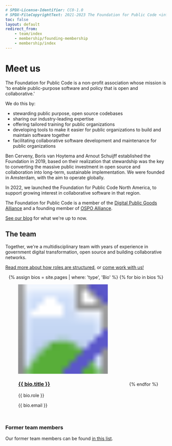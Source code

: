 ```yaml
---
# SPDX-License-Identifier: CC0-1.0
# SPDX-FileCopyrightText: 2021-2023 The Foundation for Public Code <info@publiccode.net>
toc: false
layout: default
redirect_from:
    - team/index
    - membership/founding-membership
    - membership/index
---
```


# Meet us

The Foundation for Public Code is a non-profit association whose mission is 'to enable public-purpose software and policy that is open and collaborative.'

We do this by:

* stewarding public purpose, open source codebases
* sharing our industry-leading expertise
* offering tailored training for public organizations
* developing tools to make it easier for public organizations to build and maintain software together
* facilitating collaborative software development and maintenance for public organizations

Ben Cerveny, Boris van Hoytema and Arnout Schuijff established the Foundation in 2019, based on their realization that stewardship was the key to converting the massive public investment in open source and collaboration into long-term, sustainable implementation. We were founded in Amsterdam, with the aim to operate globally.

In 2022, we launched the Foundation for Public Code North America, to support growing interest in collaborative software in that region.

The Foundation for Public Code is a member of the [Digital Public Goods Alliance](https://digitalpublicgoods.net/) and a founding member of [OSPO Alliance](https://ospo.zone/).

[See our blog](https://blog.publiccode.net/) for what we're up to now.

## The team

Together, we're a multidisciplinary team with years of experience in government digital transformation, open source and building collaborative networks.

[Read more about how roles are structured](https://about.publiccode.net/organization/staff.html), or [come work with us!](../careers/index.md)

<style>
    main .content {
        width: 100%;
        flex: 1 1 100%;
    }
    #team-list {
        list-style: none;
        padding: 0 0 0 0;
        display: flex;
        flex-wrap: wrap;
        justify-content: space-around;
        align-items: first baseline;
        max-width: 100%;
    }
    #team-list>li {
        display: block;
        max-width: 165px;
        width: 100%;
        max-width: 20em;
        margin: 1em;
    }
    #team-list>li>a>svg {
        display: block;
        width: 100%;
        background-color: #5B57CA
    }
    #team-list>li>a>h3,
    #team-list>li>a>p {
        text-decoration: none;
    }
    .markdown-body li + li {
        margin-top: 0;
    }
</style>

<ul id="team-list">
{% assign bios = site.pages | where: 'type', 'Bio' %}
{% for bio in bios %}
<li>
    <a href="{{bio.url}}">
        <svg viewBox="0 0 100 100">
    {% if bio.image %}
            <image href="team/{{bio.image}}" alt="Photo of {{bio.title}}" height="100" width="100" preserveAspectRatio="xMidYMid slice"/>
    {% endif %}
        </svg>
    </a>
    <h3><a href="{{bio.url}}">{{ bio.title }}</a></h3>
    <p>{{ bio.role }}</p>
    <p>{{ bio.email }}</p>
</li>
{% endfor %}
</ul>

### Former team members

Our former team members can be found [in this list](former-team-members.md).
